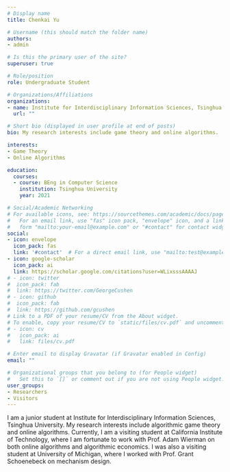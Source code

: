 ```yaml
---
# Display name
title: Chenkai Yu

# Username (this should match the folder name)
authors:
- admin

# Is this the primary user of the site?
superuser: true

# Role/position
role: Undergraduate Student

# Organizations/Affiliations
organizations:
- name: Institute for Interdisciplinary Information Sciences, Tsinghua University
  url: ""

# Short bio (displayed in user profile at end of posts)
bio: My research interests include game theory and online algorithms.

interests:
- Game Theory
- Online Algorithms

education:
  courses:
  - course: BEng in Computer Science
    institution: Tsinghua University
    year: 2021

# Social/Academic Networking
# For available icons, see: https://sourcethemes.com/academic/docs/page-builder/#icons
#   For an email link, use "fas" icon pack, "envelope" icon, and a link in the
#   form "mailto:your-email@example.com" or "#contact" for contact widget.
social:
- icon: envelope
  icon_pack: fas
  link: '#contact'  # For a direct email link, use "mailto:test@example.org".
- icon: google-scholar
  icon_pack: ai
  link: https://scholar.google.com/citations?user=WLixsssAAAAJ
# - icon: twitter
#  icon_pack: fab
#  link: https://twitter.com/GeorgeCushen
# - icon: github
#  icon_pack: fab
#  link: https://github.com/gcushen
# Link to a PDF of your resume/CV from the About widget.
# To enable, copy your resume/CV to `static/files/cv.pdf` and uncomment the lines below.
# - icon: cv
#   icon_pack: ai
#   link: files/cv.pdf

# Enter email to display Gravatar (if Gravatar enabled in Config)
email: ""

# Organizational groups that you belong to (for People widget)
#   Set this to `[]` or comment out if you are not using People widget.
user_groups:
- Researchers
- Visitors
---
```


I am a junior student at Institute for Interdisciplinary Information Sciences, Tsinghua University. My research interests include algorithmic game theory and online algorithms. Currently, I am a visiting student at California Institute of Technology, where I am fortunate to work with Prof. Adam Wierman on both online algorithms and algorithmic economics. I was also a visiting student at University of Michigan, where I worked with Prof. Grant Schoenebeck on mechanism design.
